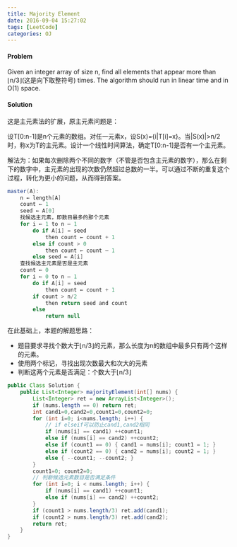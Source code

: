 ```yaml
---
title: Majority Element
date: 2016-09-04 15:27:02
tags: [LeetCode]
categories: OJ
---
```

#### Problem
Given an integer array of size n, find all elements that appear more than ⌊n/3⌋(这是向下取整符号) times. The algorithm should run in linear time and in O(1) space.


#### Solution
这是主元素法的扩展，原主元素问题是：

设T[0:n-1]是n个元素的数组。对任一元素x，设S(x)={i|T[i]=x}。当|S(x)|>n/2时，称x为T的主元素。设计一个线性时间算法，确定T[0:n-1]是否有一个主元素。


解法为：如果每次删除两个不同的数字（不管是否包含主元素的数字），那么在剩下的数字中，主元素的出现的次数仍然超过总数的一半。可以通过不断的重复这个过程，转化为更小的问题，从而得到答案。

```java
master(A):
    n ← length[A]
    count ← 1
    seed ← A[0]
    找候选主元素，即数目最多的那个元素
    for i ← 1 to n – 1
        do if A[i] = seed
            then count ← count + 1
        else if count > 0
            then count ← count – 1
        else seed ← A[i]
    查找候选主元素是否是主元素
    count ← 0
    for i ← 0 to n – 1
        do if A[i] = seed
            then count ← count + 1
        if count > n/2
            then return seed and count
        else
            return null
```

在此基础上，本题的解题思路：

- 题目要求寻找个数大于⌊n/3⌋的元素，那么长度为n的数组中最多只有两个这样的元素。
- 使用两个标记，寻找出现次数最大和次大的元素
- 判断这两个元素是否满足：个数大于⌊n/3⌋

```java
public Class Solution {
	public List<Integer> majorityElement(int[] nums) {
		List<Integer> ret = new ArrayList<Integer>();
		if (nums.length == 0) return ret;
		int cand1=0,cand2=0,count1=0,count2=0;
    	for (int i=0; i<nums.length; i++) {
        	// if elseif可以防止cand1,cand2相同
        	if (nums[i] == cand1) ++count1;
        	else if (nums[i] == cand2) ++count2;
        	else if (count1 == 0) { cand1 = nums[i]; count1 = 1; }
        	else if (count2 == 0) { cand2 = nums[i]; count2 = 1; }
        	else { --count1; --count2; }
    	}
    	count1=0; count2=0;
    	// 判断候选元素数目是否满足条件
    	for (int i=0; i < nums.length; i++) {
        	if (nums[i] == cand1) ++count1;
        	else if (nums[i] == cand2) ++count2;
    	}
    	if (count1 > nums.length/3) ret.add(cand1);
    	if (count2 > nums.length/3) ret.add(cand2);
    	return ret;
	}
}
```